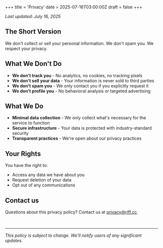 +++
title = 'Privacy'
date = 2025-07-16T03:00:00Z
draft = false
+++

*Last updated: July 16, 2025*

## The Short Version

We don't collect or sell your personal information. We don't spam you. We respect your privacy.

## What We Don't Do

- **We don't track you** - No analytics, no cookies, no tracking pixels
- **We don't sell your data** - Your information is never sold to third parties
- **We don't spam you** - We only contact you if you explicitly request it
- **We don't profile you** - No behavioral analysis or targeted advertising

## What We Do

- **Minimal data collection** - We only collect what's necessary for the service to function
- **Secure infrastructure** - Your data is protected with industry-standard security
- **Transparent practices** - We're open about our privacy practices

## Your Rights

You have the right to:
- Access any data we have about you
- Request deletion of your data
- Opt out of any communications

## Contact us

Questions about this privacy policy? Contact us at privacy@riff.cc.

<br />

---

*This policy is subject to change. We'll notify users of any significant updates.*